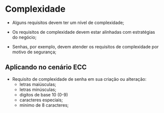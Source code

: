 # Complexidade

- Alguns requisitos devem ter um nível de complexidade;

- Os requisitos de complexidade devem estar alinhadas com estratégias do negócio;

- Senhas, por exemplo, devem atender os requisitos de complexidade por motivo de segurança;

## Aplicando no cenário ECC

- Requisito de complexidade de senha em sua criação ou alteração:
    - letras maiúsculas;
    - letras minúsculas;
    - digitos de base 10 (0-9)
    - caracteres especiais;
    - minimo de 8 caracteres;